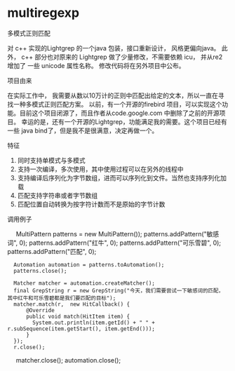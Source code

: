 # multiregexp
多模式正则匹配

对 c++ 实现的Lightgrep 的一个java 包装，接口重新设计， 风格更偏向java。
此外， c++  部分也对原来的 Lightgrep 做了少量修改，不需要依赖 icu， 并从re2 增加了 一些 unicode 属性名称。
修改代码将在另外项目中公布。

项目由来

在实际工作中， 我需要从数以10万计的正则中匹配出给定的文本，所以一直在寻找一种多模式正则匹配方案。
以前，有一个开源的firebird 项目，可以实现这个功能。目前这个项目闭源了，而且作者从code.google.com 中删除了之前的开源项目。
幸运的是，还有一个开源的Lightgrep，功能满足我的需要。这个项目已经有一些 java bind了，但是我不是很满意，决定再做一个。

特征

1. 同时支持单模式与多模式
2. 支持一次编译，多次使用，其中使用过程可以在另外的线程中
3. 支持编译后序列化为字节数组，进而可以序列化到文件。当然也支持序列化加载
4. 匹配支持字符串或者字节数组
5. 匹配位置自动转换为按字符计数而不是原始的字节计数


调用例子

      MultiPattern patterns = new MultiPattern());
			patterns.addPattern("敏感词", 0);
			patterns.addPattern("红牛", 0);
			patterns.addPattern("可乐雪碧", 0);
			patterns.addPattern("匹配", 0);
      
      Automation automation = patterns.toAutomation();
      patterns.close();
      
      Matcher matcher = automation.createMatcher();
      final GrepString r = new GrepString("今天，我们需要尝试一下敏感词的匹配，其中红牛和可乐雪碧都是我们要匹配的目标");
      matcher.match(r,  new HitCallback() {
          @Override
          public void match(HitItem item) {
            System.out.println(item.getId() + " " + r.subSequence(item.getStart(), item.getEnd()));
          }
      });
      r.close();
      matcher.close();
      automation.close();
      
			
